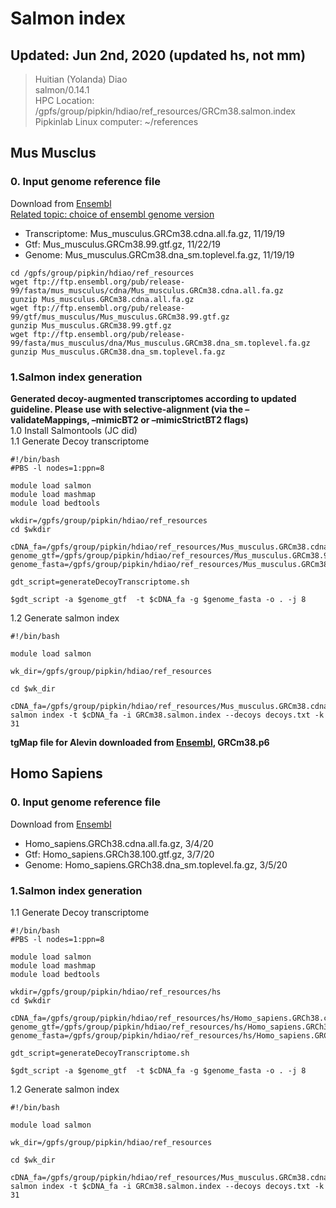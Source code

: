 # Salmon index

## Updated: Jun 2nd, 2020 (updated hs, not mm)
> Huitian (Yolanda) Diao <br>
> salmon/0.14.1 <br>
> HPC Location: /gpfs/group/pipkin/hdiao/ref_resources/GRCm38.salmon.index <br>
> Pipkinlab Linux computer: ~/references

## Mus Musclus
### **0. Input genome reference file** <br>
Download from [Ensembl](http://useast.ensembl.org/info/data/ftp/index.html) <br>
[Related topic: choice of ensembl genome version](https://bioinformatics.stackexchange.com/questions/540/what-ensembl-genome-version-should-i-use-for-alignments-e-g-toplevel-fa-vs-p)
- Transcriptome: Mus_musculus.GRCm38.cdna.all.fa.gz, 11/19/19
- Gtf: Mus_musculus.GRCm38.99.gtf.gz, 11/22/19
- Genome: Mus_musculus.GRCm38.dna_sm.toplevel.fa.gz, 11/19/19
```
cd /gpfs/group/pipkin/hdiao/ref_resources
wget ftp://ftp.ensembl.org/pub/release-99/fasta/mus_musculus/cdna/Mus_musculus.GRCm38.cdna.all.fa.gz
gunzip Mus_musculus.GRCm38.cdna.all.fa.gz
wget ftp://ftp.ensembl.org/pub/release-99/gtf/mus_musculus/Mus_musculus.GRCm38.99.gtf.gz
gunzip Mus_musculus.GRCm38.99.gtf.gz
wget ftp://ftp.ensembl.org/pub/release-99/fasta/mus_musculus/dna/Mus_musculus.GRCm38.dna_sm.toplevel.fa.gz
gunzip Mus_musculus.GRCm38.dna_sm.toplevel.fa.gz
```

### **1.Salmon index generation** <br>
**Generated decoy-augmented transcriptomes according to updated guideline. Please use with selective-alignment (via the –validateMappings, –mimicBT2 or –mimicStrictBT2 flags)** <br>
1.0 Install Salmontools (JC did) <br>
1.1 Generate Decoy transcriptome <br>
```
#!/bin/bash
#PBS -l nodes=1:ppn=8

module load salmon
module load mashmap
module load bedtools

wkdir=/gpfs/group/pipkin/hdiao/ref_resources
cd $wkdir

cDNA_fa=/gpfs/group/pipkin/hdiao/ref_resources/Mus_musculus.GRCm38.cdna.all.fa
genome_gtf=/gpfs/group/pipkin/hdiao/ref_resources/Mus_musculus.GRCm38.99.gtf
genome_fasta=/gpfs/group/pipkin/hdiao/ref_resources/Mus_musculus.GRCm38.dna_sm.toplevel.fa

gdt_script=generateDecoyTranscriptome.sh

$gdt_script -a $genome_gtf  -t $cDNA_fa -g $genome_fasta -o . -j 8
```
1.2 Generate salmon index
```
#!/bin/bash

module load salmon

wk_dir=/gpfs/group/pipkin/hdiao/ref_resources

cd $wk_dir

cDNA_fa=/gpfs/group/pipkin/hdiao/ref_resources/Mus_musculus.GRCm38.cdna.all.fa
salmon index -t $cDNA_fa -i GRCm38.salmon.index --decoys decoys.txt -k 31
```

**tgMap file for Alevin downloaded from [Ensembl](http://useast.ensembl.org/biomart/martview), GRCm38.p6**


## Homo Sapiens
### **0. Input genome reference file** <br>
Download from [Ensembl](http://useast.ensembl.org/info/data/ftp/index.html) <br>
- Homo_sapiens.GRCh38.cdna.all.fa.gz, 3/4/20
- Gtf: Homo_sapiens.GRCh38.100.gtf.gz, 3/7/20
- Genome: Homo_sapiens.GRCh38.dna_sm.toplevel.fa.gz, 3/5/20

### **1.Salmon index generation** <br>
1.1 Generate Decoy transcriptome <br>
```
#!/bin/bash
#PBS -l nodes=1:ppn=8

module load salmon
module load mashmap
module load bedtools

wkdir=/gpfs/group/pipkin/hdiao/ref_resources/hs
cd $wkdir

cDNA_fa=/gpfs/group/pipkin/hdiao/ref_resources/hs/Homo_sapiens.GRCh38.cdna.all.fa
genome_gtf=/gpfs/group/pipkin/hdiao/ref_resources/hs/Homo_sapiens.GRCh38.100.gtf
genome_fasta=/gpfs/group/pipkin/hdiao/ref_resources/hs/Homo_sapiens.GRCh38.dna_sm.toplevel.fa

gdt_script=generateDecoyTranscriptome.sh

$gdt_script -a $genome_gtf  -t $cDNA_fa -g $genome_fasta -o . -j 8
```

1.2 Generate salmon index
```
#!/bin/bash

module load salmon

wk_dir=/gpfs/group/pipkin/hdiao/ref_resources

cd $wk_dir

cDNA_fa=/gpfs/group/pipkin/hdiao/ref_resources/Mus_musculus.GRCm38.cdna.all.fa
salmon index -t $cDNA_fa -i GRCm38.salmon.index --decoys decoys.txt -k 31
```







